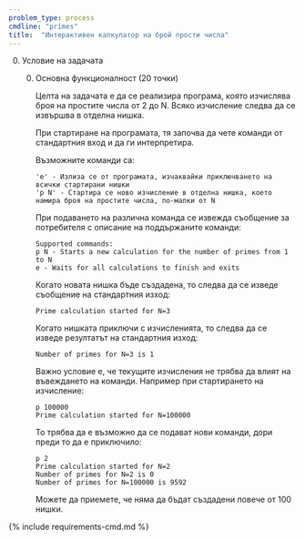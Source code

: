 ```yaml
---
problem_type: process
cmdline: "primes"
title:  "Интерактивен калкулатор на брой прости числа"
---
```

0. Условие на задачата

   0. Основна функционалност (20 точки)

      Целта на задачата е да се реализира програма, която изчислява броя на простите числа от 2 до N. Всяко изчисление следва да се извършва в отделна нишка.

      При стартиране на програмата, тя започва да чете команди от стандартния вход и да ги интерпретира.
      
      Възможните команди са:
      ```
      'е' - Излиза се от програмата, изчаквайки приключването на всички стартирани нишки
      'p N' - Стартира се ново изчисление в отделна нишка, което намира броя на простите числа, по-малки от N 
      ```
      
      При подаването на различна команда се извежда съобщение за потребителя с описание на поддържаните команди:
      ```
      Supported commands:
      p N - Starts a new calculation for the number of primes from 1 to N
      e - Waits for all calculations to finish and exits
      ```
      
      Когато новата нишка бъде създадена, то следва да се изведе съобщение на стандартния изход:
      ```
      Prime calculation started for N=3
      ```
      Когато нишката приключи с изчисленията, то следва да се изведе резултатът на стандартния изход:
      ```
      Number of primes for N=3 is 1
      ```
      
      Важно условие е, че текущите изчисления не трябва да влият на въвеждането на команди. Например при стартирането на изчисление:
      ```
      p 100000
      Prime calculation started for N=100000
      ```
      
      То трябва да е възможно да се подават нови команди, дори преди то да е приключило:
      ```
      p 2
      Prime calculation started for N=2
      Number of primes for N=2 is 0
      Number of primes for N=100000 is 9592
      ```
      
      Можете да приемете, че няма да бъдат създадени повече от 100 нишки.


{% include requirements-cmd.md %}

